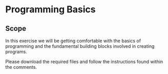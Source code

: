 # Programming Basics

## Scope
In this exercise we will be getting comfortable with the basics of programming and the fundamental building blocks involved in creating programs.

Please download the required files and follow the instructions found within the comments.